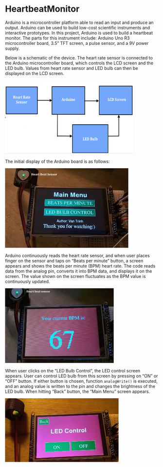 # HeartbeatMonitor

Arduino is a microcontroller platform able to read an input and produce an output. Arduino can be used to build low-cost scientific instruments and interactive prototypes. In this project, Arduino is used to build a heartbeat monitor. The parts for this instrument include: Arduino Uno R3 microcontroller board, 3.5” TFT screen, a pulse sensor, and a 9V power supply. 

Below is a schematic of the device. The heart rate sensor is connected to the Arduino microcontroller board, which controls the LCD screen and the LED bulb. Values from heart rate sensor and LED bulb can then be displayed on the LCD screen.

![](misc/Diagram.png)
 
The initial display of the Arduino board is as follows:

![](misc/MainScreen.jpg)
 
Arduino continuously reads the heart rate sensor, and when user places finger on the sensor and taps on “Beats per minute” button, a screen appears and shows the beats per minute (BPM) heart rate. The code reads data from the analog pin, converts it into BPM data, and displays it on the screen. The value shown on the screen fluctuates as the BPM value is continuously updated. 

![](misc/BPMScreen.jpg)

When user clicks on the “LED Bulb Control”, the LED control screen appears. User can control LED bulb from this screen by pressing on “ON” or “OFF” button. If either button is chosen, function `analogWrite()` is executed, and an analog value is written to the pin and changes the brightness of the LED bulb. When hitting “Back” button, the “Main Menu” screen appears.

![](misc/LEDScreen.jpg)
